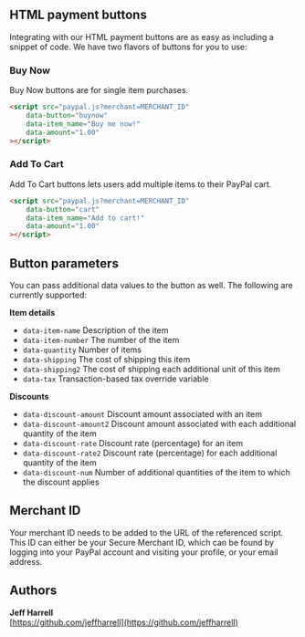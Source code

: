 



## HTML payment buttons

Integrating with our HTML payment buttons are as easy as including a snippet of code. We have two flavors of buttons for you to use:

### Buy Now
Buy Now buttons are for single item purchases.

```html
<script src="paypal.js?merchant=MERCHANT_ID"
    data-button="buynow"
    data-item_name="Buy me now!"
    data-amount="1.00"
></script>
```


### Add To Cart
Add To Cart buttons lets users add multiple items to their PayPal cart.

```html
<script src="paypal.js?merchant=MERCHANT_ID"
    data-button="cart"
    data-item_name="Add to cart!"
    data-amount="1.00"
></script>
```

## Button parameters
You can pass additional data values to the button as well. The following are currently supported:

**Item details**
* `data-item-name` Description of the item
* `data-item-number` The number of the item
* `data-quantity` Number of items
* `data-shipping` The cost of shipping this item
* `data-shipping2` The cost of shipping each additional unit of this item
* `data-tax` Transaction-based tax override variable

**Discounts**
* `data-discount-amount` Discount amount associated with an item
* `data-discount-amount2` Discount amount associated with each additional quantity of the item
* `data-discount-rate` Discount rate (percentage) for an item
* `data-discount-rate2` Discount rate (percentage) for each additional quantity of the item
* `data-discount-num` Number of additional quantities of the item to which the discount applies


## Merchant ID
Your merchant ID needs to be added to the URL of the referenced script. This ID can either be your Secure Merchant ID, which can be found by logging into your PayPal account and visiting your profile, or your email address.


## Authors
**Jeff Harrell**  
[https://github.com/jeffharrell](https://github.com/jeffharrell)
